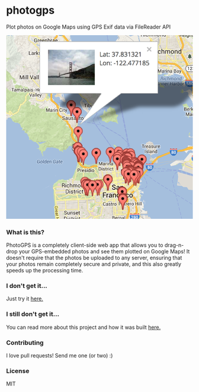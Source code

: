 photogps
========

Plot photos on Google Maps using GPS Exif data via FileReader API

![Screenshot][screenshot]

### What is this?

PhotoGPS is a completely client-side web app that allows you to drag-n-drop 
your GPS-embedded photos and see them plotted on Google Maps! It doesn't require
that the photos be uploaded to any server, ensuring that your photos remain completely
secure and private, and this also greatly speeds up the processing time.

### I don't get it...

Just try it [here.](http://ryanseys.github.io/photogps/)

### I still don't get it...

You can read more about this project and how it was built [here.](http://ryanseys.com/blog/building-photogps/)

### Contributing

I love pull requests! Send me one (or two) :)

### License

MIT

[screenshot]: photogps.png
